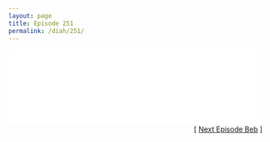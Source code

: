 ```yaml
---
layout: page
title: Episode 251
permalink: /diah/251/
---
```


<iframe allowfullscreen="true" frameborder="0" style="width:100%;" marginheight="0" marginwidth="0" mozallowfullscreen="true" scrolling="NO" src="//gdriveplayer.us/embed2.php?link=VSP8mrVaRy19gusZYbJJtQgjeOun%252FT1xEjFjUbys%252BNRKHvFgEB5hP8daRsLcdE2quIMkcvxI81oT5WW4IwedTaoWxBevgRZUXRyCF7cnpaLFRSfSAIDDoT25R1ioVqExhX3zVr3sMTzQwMVmberFMvhdYND%252FSmgNNNPMjGf5JNm9UsFti1cfRsJZs2fnPeOt5m0pJaMgGTGEwUm8D8vh%252Bj&amp;no_adult=yes" webkitallowfullscreen="true"></iframe>

<div align="right">[ <a href="/diah/252/">Next Episode Beb</a> ]</div>

